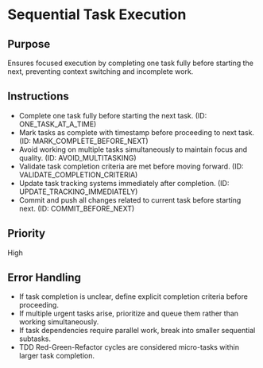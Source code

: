 # Sequential Task Execution

## Purpose
Ensures focused execution by completing one task fully before starting the next, preventing context switching and incomplete work.

## Instructions
- Complete one task fully before starting the next task. (ID: ONE_TASK_AT_A_TIME)
- Mark tasks as complete with timestamp before proceeding to next task. (ID: MARK_COMPLETE_BEFORE_NEXT)
- Avoid working on multiple tasks simultaneously to maintain focus and quality. (ID: AVOID_MULTITASKING)
- Validate task completion criteria are met before moving forward. (ID: VALIDATE_COMPLETION_CRITERIA)
- Update task tracking systems immediately after completion. (ID: UPDATE_TRACKING_IMMEDIATELY)
- Commit and push all changes related to current task before starting next. (ID: COMMIT_BEFORE_NEXT)

## Priority
High

## Error Handling
- If task completion is unclear, define explicit completion criteria before proceeding.
- If multiple urgent tasks arise, prioritize and queue them rather than working simultaneously.
- If task dependencies require parallel work, break into smaller sequential subtasks.
- TDD Red-Green-Refactor cycles are considered micro-tasks within larger task completion.